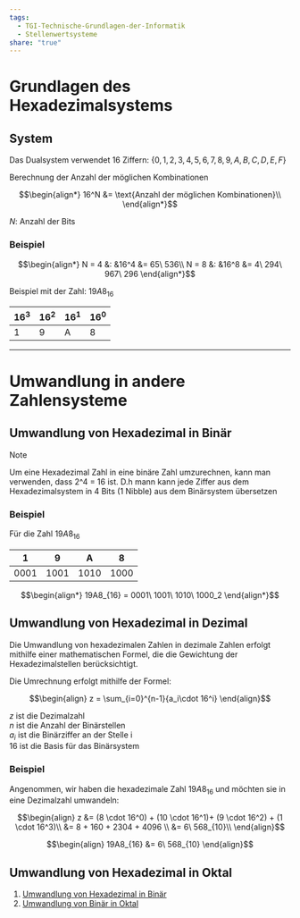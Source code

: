 ```yaml
---
tags:
  - TGI-Technische-Grundlagen-der-Informatik
  - Stellenwertsysteme
share: "true"
---
```

# Grundlagen des Hexadezimalsystems 

## System

Das Dualsystem verwendet 16 Ziffern: $\{0,1,2,3,4,5,6,7,8,9,A,B,C,D,E,F\}$

Berechnung der Anzahl der möglichen Kombinationen

$$\begin{align*}
  16^N &= \text{Anzahl der möglichen Kombinationen}\\
\end{align*}$$

$N:$ Anzahl der Bits

### Beispiel

$$\begin{align*}
N = 4 &: &16^4 &= 65\ 536\\
N = 8 &: &16^8 &= 4\ 294\ 967\ 296
\end{align*}$$

Beispiel mit der Zahl: $19A8_{16}$

| $16^3$ | $16^2$ | $16^1$ | $16^0$ |
| ------ | ------ | ------ | ------ |
| 1      | 9      | A      | 8      |

---

# Umwandlung in andere Zahlensysteme

## Umwandlung von Hexadezimal in Binär

> [!NOTE]
> Um eine Hexadezimal Zahl in eine binäre Zahl umzurechnen, kann man verwenden, dass 2^4 = 16 ist.
> D.h mann kann jede Ziffer aus dem Hexadezimalsystem in 4 Bits (1 Nibble) aus dem Binärsystem übersetzen

### Beispiel

Für die Zahl $19A8_{16}$

| 1    | 9    | A    | 8    |
|:----:|:----:|:----:|:----:|
| 0001 | 1001 | 1010 | 1000 |

$$\begin{align*}
	19A8_{16} = 0001\ 1001\ 1010\ 1000_2
\end{align*}$$

## Umwandlung von Hexadezimal in Dezimal

Die Umwandlung von hexadezimalen Zahlen in dezimale Zahlen erfolgt mithilfe einer mathematischen Formel, die die Gewichtung der Hexadezimalstellen berücksichtigt.

Die Umrechnung erfolgt mithilfe der Formel:

$$\begin{align}
  z = \sum_{i=0}^{n-1}{a_i\cdot 16^i}
\end{align}$$

$z$ ist die Dezimalzahl<br>
$n$ ist die Anzahl der Binärstellen<br>
$a_i$ ist die Binärziffer an der Stelle i<br>
$16$ ist die Basis für das Binärsystem

### Beispiel
Angenommen, wir haben die hexadezimale Zahl $19A8_{16}$ und möchten sie in eine Dezimalzahl umwandeln:

$$\begin{align}
  z &= (8 \cdot 16^0) + (10 \cdot 16^1)+ (9 \cdot 16^2) + (1 \cdot 16^3)\\ 
  &= 8 + 160 + 2304 + 4096 \\
  &= 6\ 568_{10}\\
\end{align}$$

$$\begin{align}
	19A8_{16} &= 6\ 568_{10}
\end{align}$$

## Umwandlung von Hexadezimal in Oktal

1. [Umwandlung von Hexadezimal in Binär](Hexadezimalsystem.md#umwandlungvonhexadezimalinbinar)
2. [Umwandlung von Binär in Oktal](./Binärsystem(Dualsystem).md#umrechnungvonbinarinoktal)
